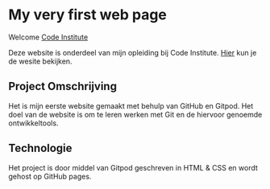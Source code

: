 # My very first web page

Welcome [Code Institute](https://codeinstitute.net)

Deze website is onderdeel van mijn opleiding bij Code Institute.
[Hier](https://jbeskers.github.io/CI-first_website/) kun je de wesite bekijken.


## Project Omschrijving
Het is mijn eerste website gemaakt met behulp van GitHub en Gitpod. Het doel van de website is om te leren werken met Git en de hiervoor genoemde ontwikkeltools.

## Technologie
Het project is door middel van Gitpod geschreven in HTML & CSS en wordt gehost op GitHub pages.
